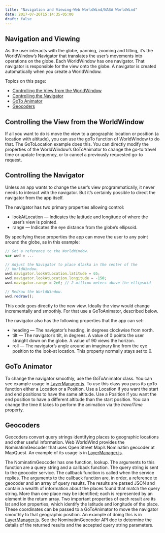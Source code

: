 ```yaml
---
title: "Navigation and Viewing-Web WorldWind/NASA WorldWind"
date: 2017-07-26T15:14:35-05:00
draft: false
---
```


## Navigation and Viewing

As the user interacts with the globe, panning, zooming and tilting, it’s the WorldWindow’s Navigator that translates the user’s movements into operations on the globe. Each WorldWindow has one navigator. That navigator is responsible for the view onto the globe. A navigator is created automatically when you create a WorldWindow.

Topics on this page:

- [Controlling the View from the WorldWindow](#controlling-view)
- [Controlling the Navigator](#controlling-navigator)
- [GoTo Animator](#goto)
- [Geocoders](#geocoders)

## <a name="controlling-view"></a>Controlling the View from the WorldWindow

If all you want to do is move the view to a geographic location or position (a location with altitude), you can use the goTo function of WorldWindow to do that. The GoToLocation example does this. You can directly modify the properties of the WorldWindow’s GoToAnimator to change the go-to travel time or update frequency, or to cancel a previously requested go-to request.

## <a name="controlling-navigator"></a>Controlling the Navigator

Unless an app wants to change the user’s view programmatically, it never needs to interact with the navigator. But it’s certainly possible to direct the navigator from the app itself.

The navigator has two primary properties allowing control:

- lookAtLocation — Indicates the latitude and longitude of where the user’s view is pointed.
- range — Indicates the eye distance from the globe’s ellipsoid.

By specifying these properties the app can move the user to any point around the globe, as in this example:

```javascript
// Get a reference to the WorldWindow.
var wwd = ...

// Adjust the Navigator to place Alaska in the center of the
// WorldWindow.
wwd.navigator.lookAtLocation.latitude = 65;
wwd.navigator.lookAtLocation.longitude = -150;
wwd.navigator.range = 2e6; // 2 million meters above the ellipsoid

// Redraw the WorldWindow.
wwd.redraw();
```

This code goes directly to the new view. Ideally the view would change incrementally and smoothly. For that use a GoToAnimator, described below.

The navigator also has the following properties that the app can set:

- heading — The navigator’s heading, in degrees clockwise from north.
- tilt — The navigator’s tilt, in degrees. A value of 0 points the user straight down on the globe. A value of 90 views the horizon.
- roll — The navigator’s angle around an imaginary line from the eye position to the look-at location. This property normally stays set to 0.

## <a name="goto"></a>GoTo Animator

To change the navigator smoothly, use the GoToAnimator class. You can see example usage in [LayerManager.js](https://github.com/NASAWorldWind/WebWorldWind/blob/develop/examples/LayerManager.js). To  use this class you pass its goTo function either a Location or a Position. Use a Location if you want the start and end positions to have the same altitude. Use a Position if you want the end position to have a different altitude than the start position. You can change the time it takes to perform the animation via the *travelTime* property.

## <a name="geocoders"></a>Geocoders

Geocoders convert query strings identifying places to geographic locations and other useful information. Web WorldWind provides the NominatimGeocoder that uses Open Street Map’s Nominatim geocoder at MapQuest. An example of its usage is in [LayerManager.js](https://github.com/NASAWorldWind/WebWorldWind/blob/develop/examples/LayerManager.js).

The NominatimGeocoder has one function, lookup. The arguments to this function are a query string and a callback function. The query string is sent to the geocoder service. The callback function is called when the service replies. The arguments to the callback function are, in order, a reference to geocoder and an array of query results. The results are parsed JSON and contain a wealth of information about the places found that match the query string. More than one place may be identified; each is represented by an element in the return array. Two important properties of each result are its lat and lon properties, which identify the latitude and longitude of the place. These coordinates can be passed to a GoToAnimator to move the navigator smoothly to that geographic position. An example of doing this is in [LayerManager.js](https://github.com/NASAWorldWind/WebWorldWind/blob/develop/examples/LayerManager.js). See the NominatimGeocoder API doc to determine the details of the returned results and the accepted query string parameters.